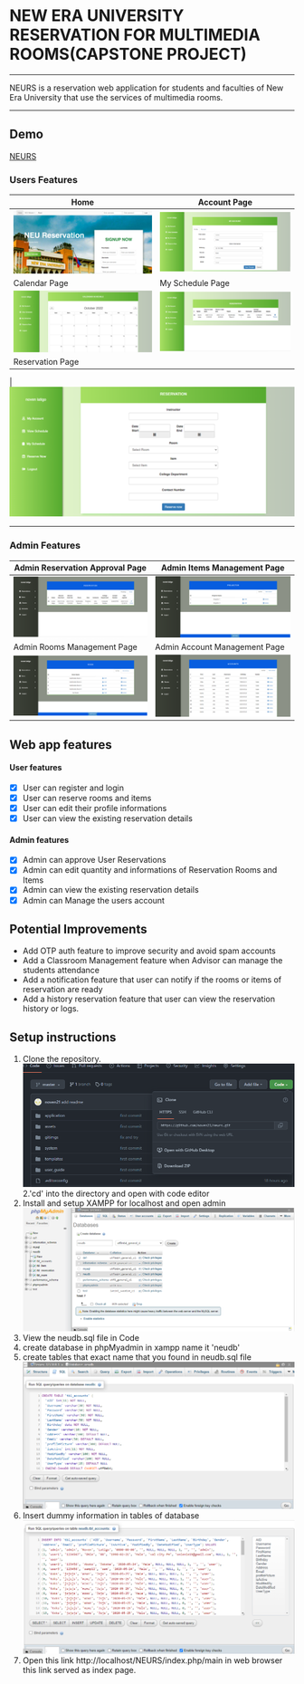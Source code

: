 # NEW ERA UNIVERSITY RESERVATION FOR MULTIMEDIA ROOMS(CAPSTONE PROJECT)

---

NEURS is a reservation web application for students and faculties of New Era University that use the services of multimedia rooms.

---

## Demo

[NEURS](https://streamable.com/jzufgd)

<!-- Feature Images -->

### Users Features

| Home                                                                               | Account Page                                                                             |
| ---------------------------------------------------------------------------------- | ---------------------------------------------------------------------------------------- |
| ![Home](https://github.com/noven21/neurs/blob/master/gitimgs/home-header.png)      | ![Accout-page](https://github.com/noven21/neurs/blob/master/gitimgs/acount-page.png)     |
| Calendar Page                                                                      | My Schedule Page                                                                         |
| ![Caledar](https://github.com/noven21/neurs/blob/master/gitimgs/calendar-page.png) | ![My-schedule](https://github.com/noven21/neurs/blob/master/gitimgs/myschedule-page.png) |
| Reservation Page                                                                   |

|![Reservation](https://github.com/noven21/neurs/blob/master/gitimgs/reservation-page.png)

---

### Admin Features

| Admin Reservation Approval Page                                                                            | Admin Items Management Page                                                                     |
| ---------------------------------------------------------------------------------------------------------- | ----------------------------------------------------------------------------------------------- |
| ![Admin-approval](https://github.com/noven21/neurs/blob/master/gitimgs/admin-reservation-pending-page.png) | ![Admin-item](https://github.com/noven21/neurs/blob/master/gitimgs/admin-items-page.png)        |
| Admin Rooms Management Page                                                                                | Admin Account Management Page                                                                   |
| ![Admin-rooms](https://github.com/noven21/neurs/blob/master/gitimgs/admin-rooms-page.png)                  | ![Admin-accounts](https://github.com/noven21/neurs/blob/master/gitimgs/admin-accounts-page.png) |

## Web app features

#### User features

- [x] User can register and login
- [x] User can reserve rooms and items
- [x] User can edit their profile informations
- [x] User can view the existing reservation details

#### Admin features

- [x] Admin can approve User Reservations
- [x] Admin can edit quantity and informations of Reservation Rooms and Items
- [x] Admin can view the existing reservation details
- [x] Admin can Manage the users account

## Potential Improvements

- Add OTP auth feature to improve security and avoid spam accounts
- Add a Classroom Management feature when Advisor can manage the students attendance
- Add a notification feature that user can notify if the rooms or items of reservation are ready
- Add a history reservation feature that user can view the reservation history or logs.

## Setup instructions

1. Clone the repository.
   ![Clone-img](https://github.com/noven21/neurs/blob/master/gitimgs/git-clone.png)
   2.'cd' into the directory and open with code editor
2. Install and setup XAMPP for localhost and open admin
   ![phpMyadmin](https://github.com/noven21/neurs/blob/master/gitimgs/php-admin.png)
3. View the neudb.sql file in Code
4. create database in phpMyadmin in xampp name it 'neudb'
5. create tables that exact name that you found in neudb.sql file
   ![table](https://github.com/noven21/neurs/blob/master/gitimgs/create-table.png)
6. Insert dummy information in tables of database
   ![dummy-data](https://github.com/noven21/neurs/blob/master/gitimgs/dummy-data.png)
7. Open this link http://localhost/NEURS/index.php/main in web browser this link served as index page.
